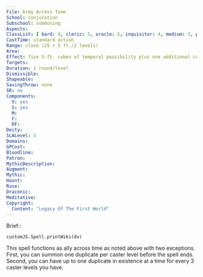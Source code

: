 ```yaml
---
File: Army Across Time
School: conjuration
Subschool: summoning
Aspects: 
ClassList: { bard: 4, cleric: 5, oracle: 5, inquisitor: 4, medium: 3, psychic: 5, ranger: 3, sorcerer: 5, wizard: 5 }
CastTime: standard action
Range: close (25 + 5 ft./2 levels)
Area: 
Effect: five 5-ft. cubes of temporal possibility plus one additional cube/level
Targets: 
Duration: 1 round/level
Dismissible: 
Shapeable: 
SavingThrow: none
SR: no
Components:
  V: yes
  S: yes
  M: 
  F: 
  DF: 
Deity: 
SLALevel: 5
Domains: 
GPCost: 
Bloodline: 
Patron: 
MythicDescription: 
Augment: 
Mythic: 
Haunt: 
Ruse: 
Draconic: 
Meditative: 
Copyright:
  Content: "Legacy Of The First World"
---
```

Brief:: 

```dataviewjs
customJS.Spell.printWiki(dv)
```

This spell functions as ally across time as noted above with  two exceptions. First, you can summon one duplicate per caster level before the spell ends. Second, you can have up to one duplicate in existence at a time for every 3 caster levels you have.
